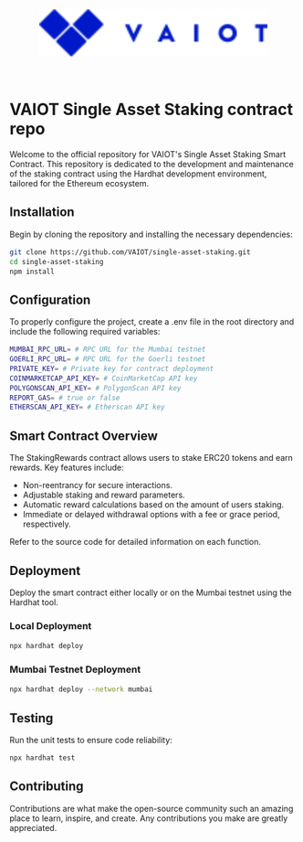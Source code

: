 <div align="center">
    <img src="assets/vaiotLogo.svg" alt="VAIOT Logo" width="400"/>
</div>

</br>
</br>

# VAIOT Single Asset Staking contract repo

Welcome to the official repository for VAIOT's Single Asset Staking Smart Contract. This repository is dedicated to the development and maintenance of the staking contract using the Hardhat development environment, tailored for the Ethereum ecosystem.

## Installation

Begin by cloning the repository and installing the necessary dependencies:

```bash
git clone https://github.com/VAIOT/single-asset-staking.git
cd single-asset-staking
npm install
```

## Configuration

To properly configure the project, create a .env file in the root directory and include the following required variables:

```bash
MUMBAI_RPC_URL= # RPC URL for the Mumbai testnet
GOERLI_RPC_URL= # RPC URL for the Goerli testnet
PRIVATE_KEY= # Private key for contract deployment
COINMARKETCAP_API_KEY= # CoinMarketCap API key
POLYGONSCAN_API_KEY= # PolygonScan API key
REPORT_GAS= # true or false
ETHERSCAN_API_KEY= # Etherscan API key

```

## Smart Contract Overview

The StakingRewards contract allows users to stake ERC20 tokens and earn rewards. Key features include:

<ul>
    <li>Non-reentrancy for secure interactions.</li>
    <li>Adjustable staking and reward parameters.</li>
    <li>Automatic reward calculations based on the amount of users staking.</li>
    <li>Immediate or delayed withdrawal options with a fee or grace period, respectively.</li>
</ul>
Refer to the source code for detailed information on each function.

## Deployment

Deploy the smart contract either locally or on the Mumbai testnet using the Hardhat tool.

### Local Deployment

```bash
npx hardhat deploy
```

### Mumbai Testnet Deployment

```bash
npx hardhat deploy --network mumbai
```

## Testing

Run the unit tests to ensure code reliability:

```bash
npx hardhat test
```

## Contributing

Contributions are what make the open-source community such an amazing place to learn, inspire, and create. Any contributions you make are greatly appreciated.

